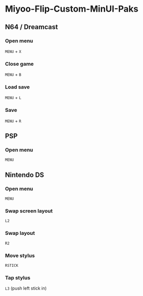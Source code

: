 # Miyoo-Flip-Custom-MinUI-Paks

## N64 / Dreamcast
### Open menu
`MENU` + `X`
### Close game
`MENU` + `B`
### Load save
`MENU` + `L`
### Save 
`MENU` + `R`

## PSP 
### Open menu
`MENU` 

## Nintendo DS
### Open menu
`MENU`
### Swap screen layout
`L2`
### Swap layout 
`R2`
### Move stylus
`RSTICK`
### Tap stylus
`L3` (push left stick in) 
